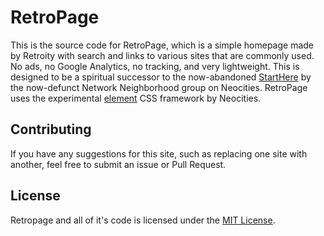 # RetroPage
This is the source code for RetroPage, which is a simple homepage made by Retroity with search and links to various sites that are commonly used. No ads, no Google Analytics, no tracking, and very lightweight. This is designed to be a spiritual successor to the now-abandoned [StartHere](https://starthere.neocities.org/) by the now-defunct Network Neighborhood group on Neocities. RetroPage uses the experimental [element](https://github.com/neocities/element) CSS framework by Neocities.

## Contributing
If you have any suggestions for this site, such as replacing one site with another, feel free to submit an issue or Pull Request.

## License
Retropage and all of it's code is licensed under the [MIT License](https://github.com/RetroPage/RetroPage.github.io/blob/master/LICENSE).
